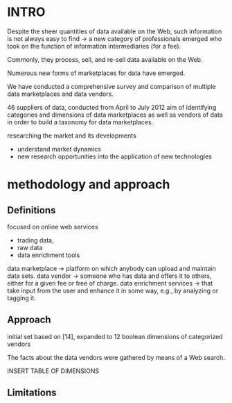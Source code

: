 
# INTRO
Despite the sheer quantities of data available on the
Web, such information is not always easy to find
->
a new category of professionals emerged who
took on the function of information intermediaries (for a fee).

Commonly, they process, sell, and re-sell data available on the Web.

Numerous new forms of marketplaces for data have emerged.

We have conducted a comprehensive survey and comparison of multiple data
marketplaces and data vendors.

46 suppliers of data, conducted from April to July 2012
aim of identifying categories and dimensions of data marketplaces as well as vendors of data in order to build a taxonomy for data marketplaces.

researching the market and its developments
- understand market dynamics
- new research opportunities into the application of new technologies

# methodology and approach

## Definitions
focused on online web services
- trading data, 
- raw data
- data enrichment tools

data marketplace -> platform on
which anybody can upload and maintain
data sets. 
data vendor -> someone who has data and offers it to others,
either for a given fee or free of charge. 
data enrichment services -> that
take input from the user and enhance it in some
way, e.g., by analyzing or tagging it.

## Approach
initial set based on [14], expanded to 12 boolean dimensions of categorized vendors

The facts about the data vendors were gathered by means of a Web search. 

INSERT TABLE OF DIMENSIONS

## Limitations
